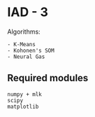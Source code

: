 # IAD - 3

Algorithms:
```
- K-Means
- Kohonen's SOM
- Neural Gas
```

## Required modules
```
numpy + mlk
scipy
matplotlib
```
